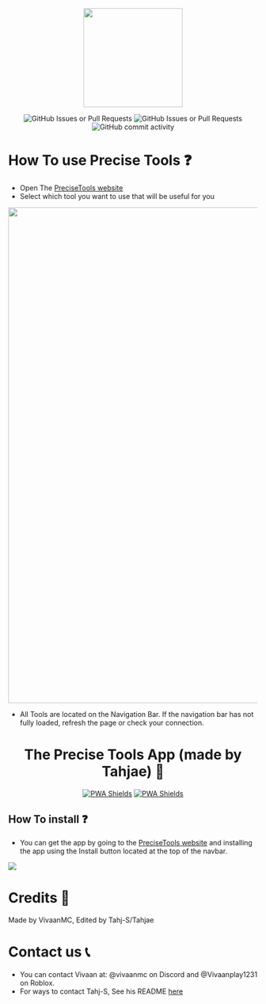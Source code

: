 <div align="center">
<img src="https://tahj-s.github.io/Precise-Tools-Pack/Precise%20Tools%20logo%20Transparent.png" width="200">

![GitHub Issues or Pull Requests](https://img.shields.io/github/issues/Vivaan-d/PreciseTools?logo=github)
![GitHub Issues or Pull Requests](https://img.shields.io/github/issues-closed/Vivaan-d/PreciseTools?style=flat&logo=github&color=%23222d5a)
![GitHub commit activity](https://img.shields.io/github/commit-activity/t/Vivaan-d/precisetools)

</div>

# How To use Precise Tools ❓
- Open The [PreciseTools website](https://precisetools.netlify.app)
- Select which tool you want to use that will be useful for you

<img src="https://tahj-s.github.io/Precise-Tools-Pack/MD-pack/MD-Pack%201.png" width="1000">

- All Tools are located on the Navigation Bar. If the navigation bar has not fully loaded, refresh the page or check your connection.

<div align="center">
  
# The Precise Tools App (made by Tahjae) 📱

[![PWA Shields](https://www.pwa-shields.com/1.0.0/series/classic/white/purple.svg)](https://precisetools.netlify.app/)
[![PWA Shields](https://www.pwa-shields.com/1.0.0/series/install/purple.svg)](https://precisetools.netlify.app/)

</div>

## How To install ❓
- You can get the app by going to the [PreciseTools website](https://precisetools.netlify.app) and installing the app using the Install button located at the top of the navbar.


<img src="https://tahj-s.github.io/Precise-Tools-Pack/MD-pack/MD-Pack%202.png">

# Credits 📖
Made by VivaanMC, Edited by Tahj-S/Tahjae

# Contact us 📞
- You can contact Vivaan at: @vivaanmc on Discord and @Vivaanplay1231 on Roblox.
- For ways to contact Tahj-S, See his README [here](https://github.com/Tahj-S/Tahj-S)

<!--Stars-->
<!--
# Star Gazing 💫
[![Stargazers repo roster for @Vivaan-d/PreciseTools](https://reporoster.com/stars/Vivaan-d/PreciseTools)](https://github.com/Vivaan-d/PreciseTools/stargazers)
-->
